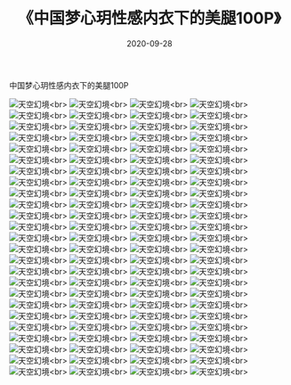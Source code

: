 ﻿---
layout: post
title: 《中国梦心玥性感内衣下的美腿100P》
date: 2020-09-28
img: http://photo.orgx.cf/性感/2020/中国梦心玥性感内衣下的美腿100P/000.jpg
tags: [美女,性感,泳衣]
---

中国梦心玥性感内衣下的美腿100P



![天空幻境](http://photo.orgx.cf/性感/2020/中国梦心玥性感内衣下的美腿100P/001.jpg''天空幻境'')<br>
![天空幻境](http://photo.orgx.cf/性感/2020/中国梦心玥性感内衣下的美腿100P/002.jpg''天空幻境'')<br>
![天空幻境](http://photo.orgx.cf/性感/2020/中国梦心玥性感内衣下的美腿100P/003.jpg''天空幻境'')<br>
![天空幻境](http://photo.orgx.cf/性感/2020/中国梦心玥性感内衣下的美腿100P/004.jpg''天空幻境'')<br>
![天空幻境](http://photo.orgx.cf/性感/2020/中国梦心玥性感内衣下的美腿100P/005.jpg''天空幻境'')<br>
![天空幻境](http://photo.orgx.cf/性感/2020/中国梦心玥性感内衣下的美腿100P/006.jpg''天空幻境'')<br>
![天空幻境](http://photo.orgx.cf/性感/2020/中国梦心玥性感内衣下的美腿100P/007.jpg''天空幻境'')<br>
![天空幻境](http://photo.orgx.cf/性感/2020/中国梦心玥性感内衣下的美腿100P/008.jpg''天空幻境'')<br>
![天空幻境](http://photo.orgx.cf/性感/2020/中国梦心玥性感内衣下的美腿100P/009.jpg''天空幻境'')<br>
![天空幻境](http://photo.orgx.cf/性感/2020/中国梦心玥性感内衣下的美腿100P/010.jpg''天空幻境'')<br>
![天空幻境](http://photo.orgx.cf/性感/2020/中国梦心玥性感内衣下的美腿100P/011.jpg''天空幻境'')<br>
![天空幻境](http://photo.orgx.cf/性感/2020/中国梦心玥性感内衣下的美腿100P/012.jpg''天空幻境'')<br>
![天空幻境](http://photo.orgx.cf/性感/2020/中国梦心玥性感内衣下的美腿100P/013.jpg''天空幻境'')<br>
![天空幻境](http://photo.orgx.cf/性感/2020/中国梦心玥性感内衣下的美腿100P/014.jpg''天空幻境'')<br>
![天空幻境](http://photo.orgx.cf/性感/2020/中国梦心玥性感内衣下的美腿100P/015.jpg''天空幻境'')<br>
![天空幻境](http://photo.orgx.cf/性感/2020/中国梦心玥性感内衣下的美腿100P/016.jpg''天空幻境'')<br>
![天空幻境](http://photo.orgx.cf/性感/2020/中国梦心玥性感内衣下的美腿100P/017.jpg''天空幻境'')<br>
![天空幻境](http://photo.orgx.cf/性感/2020/中国梦心玥性感内衣下的美腿100P/018.jpg''天空幻境'')<br>
![天空幻境](http://photo.orgx.cf/性感/2020/中国梦心玥性感内衣下的美腿100P/019.jpg''天空幻境'')<br>
![天空幻境](http://photo.orgx.cf/性感/2020/中国梦心玥性感内衣下的美腿100P/020.jpg''天空幻境'')<br>
![天空幻境](http://photo.orgx.cf/性感/2020/中国梦心玥性感内衣下的美腿100P/021.jpg''天空幻境'')<br>
![天空幻境](http://photo.orgx.cf/性感/2020/中国梦心玥性感内衣下的美腿100P/022.jpg''天空幻境'')<br>
![天空幻境](http://photo.orgx.cf/性感/2020/中国梦心玥性感内衣下的美腿100P/023.jpg''天空幻境'')<br>
![天空幻境](http://photo.orgx.cf/性感/2020/中国梦心玥性感内衣下的美腿100P/024.jpg''天空幻境'')<br>
![天空幻境](http://photo.orgx.cf/性感/2020/中国梦心玥性感内衣下的美腿100P/025.jpg''天空幻境'')<br>
![天空幻境](http://photo.orgx.cf/性感/2020/中国梦心玥性感内衣下的美腿100P/026.jpg''天空幻境'')<br>
![天空幻境](http://photo.orgx.cf/性感/2020/中国梦心玥性感内衣下的美腿100P/027.jpg''天空幻境'')<br>
![天空幻境](http://photo.orgx.cf/性感/2020/中国梦心玥性感内衣下的美腿100P/028.jpg''天空幻境'')<br>
![天空幻境](http://photo.orgx.cf/性感/2020/中国梦心玥性感内衣下的美腿100P/029.jpg''天空幻境'')<br>
![天空幻境](http://photo.orgx.cf/性感/2020/中国梦心玥性感内衣下的美腿100P/030.jpg''天空幻境'')<br>
![天空幻境](http://photo.orgx.cf/性感/2020/中国梦心玥性感内衣下的美腿100P/031.jpg''天空幻境'')<br>
![天空幻境](http://photo.orgx.cf/性感/2020/中国梦心玥性感内衣下的美腿100P/032.jpg''天空幻境'')<br>
![天空幻境](http://photo.orgx.cf/性感/2020/中国梦心玥性感内衣下的美腿100P/033.jpg''天空幻境'')<br>
![天空幻境](http://photo.orgx.cf/性感/2020/中国梦心玥性感内衣下的美腿100P/034.jpg''天空幻境'')<br>
![天空幻境](http://photo.orgx.cf/性感/2020/中国梦心玥性感内衣下的美腿100P/035.jpg''天空幻境'')<br>
![天空幻境](http://photo.orgx.cf/性感/2020/中国梦心玥性感内衣下的美腿100P/036.jpg''天空幻境'')<br>
![天空幻境](http://photo.orgx.cf/性感/2020/中国梦心玥性感内衣下的美腿100P/037.jpg''天空幻境'')<br>
![天空幻境](http://photo.orgx.cf/性感/2020/中国梦心玥性感内衣下的美腿100P/038.jpg''天空幻境'')<br>
![天空幻境](http://photo.orgx.cf/性感/2020/中国梦心玥性感内衣下的美腿100P/039.jpg''天空幻境'')<br>
![天空幻境](http://photo.orgx.cf/性感/2020/中国梦心玥性感内衣下的美腿100P/040.jpg''天空幻境'')<br>
![天空幻境](http://photo.orgx.cf/性感/2020/中国梦心玥性感内衣下的美腿100P/041.jpg''天空幻境'')<br>
![天空幻境](http://photo.orgx.cf/性感/2020/中国梦心玥性感内衣下的美腿100P/042.jpg''天空幻境'')<br>
![天空幻境](http://photo.orgx.cf/性感/2020/中国梦心玥性感内衣下的美腿100P/043.jpg''天空幻境'')<br>
![天空幻境](http://photo.orgx.cf/性感/2020/中国梦心玥性感内衣下的美腿100P/044.jpg''天空幻境'')<br>
![天空幻境](http://photo.orgx.cf/性感/2020/中国梦心玥性感内衣下的美腿100P/045.jpg''天空幻境'')<br>
![天空幻境](http://photo.orgx.cf/性感/2020/中国梦心玥性感内衣下的美腿100P/046.jpg''天空幻境'')<br>
![天空幻境](http://photo.orgx.cf/性感/2020/中国梦心玥性感内衣下的美腿100P/047.jpg''天空幻境'')<br>
![天空幻境](http://photo.orgx.cf/性感/2020/中国梦心玥性感内衣下的美腿100P/048.jpg''天空幻境'')<br>
![天空幻境](http://photo.orgx.cf/性感/2020/中国梦心玥性感内衣下的美腿100P/049.jpg''天空幻境'')<br>
![天空幻境](http://photo.orgx.cf/性感/2020/中国梦心玥性感内衣下的美腿100P/050.jpg''天空幻境'')<br>
![天空幻境](http://photo.orgx.cf/性感/2020/中国梦心玥性感内衣下的美腿100P/051.jpg''天空幻境'')<br>
![天空幻境](http://photo.orgx.cf/性感/2020/中国梦心玥性感内衣下的美腿100P/052.jpg''天空幻境'')<br>
![天空幻境](http://photo.orgx.cf/性感/2020/中国梦心玥性感内衣下的美腿100P/053.jpg''天空幻境'')<br>
![天空幻境](http://photo.orgx.cf/性感/2020/中国梦心玥性感内衣下的美腿100P/054.jpg''天空幻境'')<br>
![天空幻境](http://photo.orgx.cf/性感/2020/中国梦心玥性感内衣下的美腿100P/055.jpg''天空幻境'')<br>
![天空幻境](http://photo.orgx.cf/性感/2020/中国梦心玥性感内衣下的美腿100P/056.jpg''天空幻境'')<br>
![天空幻境](http://photo.orgx.cf/性感/2020/中国梦心玥性感内衣下的美腿100P/057.jpg''天空幻境'')<br>
![天空幻境](http://photo.orgx.cf/性感/2020/中国梦心玥性感内衣下的美腿100P/058.jpg''天空幻境'')<br>
![天空幻境](http://photo.orgx.cf/性感/2020/中国梦心玥性感内衣下的美腿100P/059.jpg''天空幻境'')<br>
![天空幻境](http://photo.orgx.cf/性感/2020/中国梦心玥性感内衣下的美腿100P/060.jpg''天空幻境'')<br>
![天空幻境](http://photo.orgx.cf/性感/2020/中国梦心玥性感内衣下的美腿100P/061.jpg''天空幻境'')<br>
![天空幻境](http://photo.orgx.cf/性感/2020/中国梦心玥性感内衣下的美腿100P/062.jpg''天空幻境'')<br>
![天空幻境](http://photo.orgx.cf/性感/2020/中国梦心玥性感内衣下的美腿100P/063.jpg''天空幻境'')<br>
![天空幻境](http://photo.orgx.cf/性感/2020/中国梦心玥性感内衣下的美腿100P/064.jpg''天空幻境'')<br>
![天空幻境](http://photo.orgx.cf/性感/2020/中国梦心玥性感内衣下的美腿100P/065.jpg''天空幻境'')<br>
![天空幻境](http://photo.orgx.cf/性感/2020/中国梦心玥性感内衣下的美腿100P/066.jpg''天空幻境'')<br>
![天空幻境](http://photo.orgx.cf/性感/2020/中国梦心玥性感内衣下的美腿100P/067.jpg''天空幻境'')<br>
![天空幻境](http://photo.orgx.cf/性感/2020/中国梦心玥性感内衣下的美腿100P/068.jpg''天空幻境'')<br>
![天空幻境](http://photo.orgx.cf/性感/2020/中国梦心玥性感内衣下的美腿100P/069.jpg''天空幻境'')<br>
![天空幻境](http://photo.orgx.cf/性感/2020/中国梦心玥性感内衣下的美腿100P/070.jpg''天空幻境'')<br>
![天空幻境](http://photo.orgx.cf/性感/2020/中国梦心玥性感内衣下的美腿100P/071.jpg''天空幻境'')<br>
![天空幻境](http://photo.orgx.cf/性感/2020/中国梦心玥性感内衣下的美腿100P/072.jpg''天空幻境'')<br>
![天空幻境](http://photo.orgx.cf/性感/2020/中国梦心玥性感内衣下的美腿100P/073.jpg''天空幻境'')<br>
![天空幻境](http://photo.orgx.cf/性感/2020/中国梦心玥性感内衣下的美腿100P/074.jpg''天空幻境'')<br>
![天空幻境](http://photo.orgx.cf/性感/2020/中国梦心玥性感内衣下的美腿100P/075.jpg''天空幻境'')<br>
![天空幻境](http://photo.orgx.cf/性感/2020/中国梦心玥性感内衣下的美腿100P/076.jpg''天空幻境'')<br>
![天空幻境](http://photo.orgx.cf/性感/2020/中国梦心玥性感内衣下的美腿100P/077.jpg''天空幻境'')<br>
![天空幻境](http://photo.orgx.cf/性感/2020/中国梦心玥性感内衣下的美腿100P/078.jpg''天空幻境'')<br>
![天空幻境](http://photo.orgx.cf/性感/2020/中国梦心玥性感内衣下的美腿100P/079.jpg''天空幻境'')<br>
![天空幻境](http://photo.orgx.cf/性感/2020/中国梦心玥性感内衣下的美腿100P/080.jpg''天空幻境'')<br>
![天空幻境](http://photo.orgx.cf/性感/2020/中国梦心玥性感内衣下的美腿100P/081.jpg''天空幻境'')<br>
![天空幻境](http://photo.orgx.cf/性感/2020/中国梦心玥性感内衣下的美腿100P/082.jpg''天空幻境'')<br>
![天空幻境](http://photo.orgx.cf/性感/2020/中国梦心玥性感内衣下的美腿100P/083.jpg''天空幻境'')<br>
![天空幻境](http://photo.orgx.cf/性感/2020/中国梦心玥性感内衣下的美腿100P/084.jpg''天空幻境'')<br>
![天空幻境](http://photo.orgx.cf/性感/2020/中国梦心玥性感内衣下的美腿100P/085.jpg''天空幻境'')<br>
![天空幻境](http://photo.orgx.cf/性感/2020/中国梦心玥性感内衣下的美腿100P/086.jpg''天空幻境'')<br>
![天空幻境](http://photo.orgx.cf/性感/2020/中国梦心玥性感内衣下的美腿100P/087.jpg''天空幻境'')<br>
![天空幻境](http://photo.orgx.cf/性感/2020/中国梦心玥性感内衣下的美腿100P/088.jpg''天空幻境'')<br>
![天空幻境](http://photo.orgx.cf/性感/2020/中国梦心玥性感内衣下的美腿100P/089.jpg''天空幻境'')<br>
![天空幻境](http://photo.orgx.cf/性感/2020/中国梦心玥性感内衣下的美腿100P/090.jpg''天空幻境'')<br>
![天空幻境](http://photo.orgx.cf/性感/2020/中国梦心玥性感内衣下的美腿100P/091.jpg''天空幻境'')<br>
![天空幻境](http://photo.orgx.cf/性感/2020/中国梦心玥性感内衣下的美腿100P/092.jpg''天空幻境'')<br>
![天空幻境](http://photo.orgx.cf/性感/2020/中国梦心玥性感内衣下的美腿100P/093.jpg''天空幻境'')<br>
![天空幻境](http://photo.orgx.cf/性感/2020/中国梦心玥性感内衣下的美腿100P/094.jpg''天空幻境'')<br>
![天空幻境](http://photo.orgx.cf/性感/2020/中国梦心玥性感内衣下的美腿100P/095.jpg''天空幻境'')<br>
![天空幻境](http://photo.orgx.cf/性感/2020/中国梦心玥性感内衣下的美腿100P/096.jpg''天空幻境'')<br>
![天空幻境](http://photo.orgx.cf/性感/2020/中国梦心玥性感内衣下的美腿100P/097.jpg''天空幻境'')<br>
![天空幻境](http://photo.orgx.cf/性感/2020/中国梦心玥性感内衣下的美腿100P/098.jpg''天空幻境'')<br>
![天空幻境](http://photo.orgx.cf/性感/2020/中国梦心玥性感内衣下的美腿100P/099.jpg''天空幻境'')<br>
![天空幻境](http://photo.orgx.cf/性感/2020/中国梦心玥性感内衣下的美腿100P/100.jpg''天空幻境'')<br>